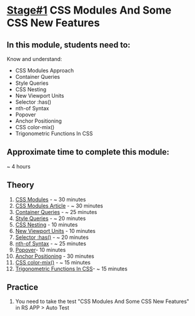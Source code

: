 # [Stage#1](../en/README.md) CSS Modules And Some CSS New Features

## In this module, students need to:

Know and understand:

- CSS Modules Approach
- Container Queries
- Style Queries
- CSS Nesting
- New Viewport Units
- Selector :has()
- nth-of Syntax
- Popover
- Anchor Positioning
- CSS color-mix()
- Trigonometric Functions In CSS

## Approximate time to complete this module:

~ 4 hours

## Theory

1. [CSS Modules](https://github.com/css-modules/css-modules) - ~ 30 minutes
2. [CSS Modules Article](https://glenmaddern.com/articles/css-modules) - ~ 30 minutes
3. [Container Queries](https://drafts.csswg.org/css-contain-3/#container-queries) - ~ 25 minutes
4. [Style Queries](https://developer.chrome.com/blog/style-queries) - ~ 20 minutes
5. [CSS Nesting](https://www.w3.org/TR/css-nesting-1/#nest-selector) - 10 minutes
6. [New Viewport Units](https://ishadeed.com/article/new-viewport-units) - 10 minutes
7. [Selector :has()](https://developer.mozilla.org/en-US/docs/Web/CSS/:has) - ~ 20 minutes
8. [nth-of Syntax](https://developer.chrome.com/articles/css-nth-child-of-s) - ~ 25 minutes
9. [Popover](https://developer.mozilla.org/en-US/docs/Web/HTML/Global_attributes/popover)- 10 minutes
10. [Anchor Positioning](https://drafts.csswg.org/css-anchor-position-1) - 30 minutes
11. [CSS color-mix()](https://developer.chrome.com/blog/css-color-mix) - ~ 15 minutes
12. [Trigonometric Functions In CSS](https://drafts.csswg.org/css-values/?c=N%3BO%3DD#trig-funcs)- ~ 15 minutes

## Practice

1. You need to take the test "CSS Modules And Some CSS New Features" in RS APP > Auto Test
